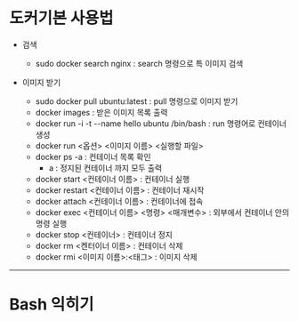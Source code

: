 # 도커기본 사용법

- 검색
    - sudo docker search nginx : search 명령으로 특 이미지 검색

- 이미지 받기
    - sudo docker pull ubuntu:latest : pull 명령으로 이미지 받기
    - docker images : 받은 이미지 목록 출력
    - docker run -i -t --name hello ubuntu /bin/bash : run 명령어로 컨테이너 생성
    - docker run <옵션> <이미지 이름> <실행할 파일>
    - docker ps -a : 컨테이너 목록 확인
        - a : 정지된 컨테이너 까지 모두 출력
    - docker start <컨테이너 이름>  : 컨테이너 실행
    - docker restart <컨테이너 이름> : 컨테이너 재시작
    - docker attach <컨테이너 이름> : 컨테이너에 접속
    - docker exec <컨테이너 이름>  <명령> <매개변수> : 외부에서 컨테이너 안의 명령 실행
    - docker stop <컨테이너> : 컨테이너 정지
    - docker rm <켄터이너 이름> : 컨테이너 삭제 
    - docker rmi <이미지 이름>:<태그> : 이미지 삭제
    

---

# Bash 익히기





```dockerfile

```
    
